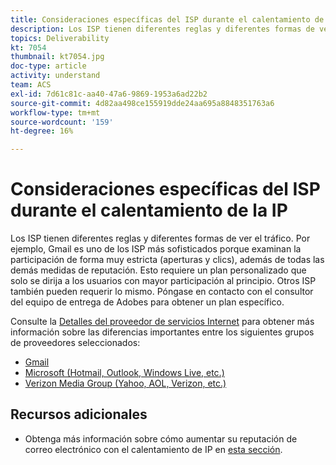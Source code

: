 ```yaml
---
title: Consideraciones específicas del ISP durante el calentamiento de la IP
description: Los ISP tienen diferentes reglas y diferentes formas de ver el tráfico. Esto requiere un plan personalizado que se dirija únicamente a los usuarios con mayor participación al principio.
topics: Deliverability
kt: 7054
thumbnail: kt7054.jpg
doc-type: article
activity: understand
team: ACS
exl-id: 7d61c81c-aa40-47a6-9869-1953a6ad22b2
source-git-commit: 4d82aa498ce155919dde24aa695a8848351763a6
workflow-type: tm+mt
source-wordcount: '159'
ht-degree: 16%

---
```


# Consideraciones específicas del ISP durante el calentamiento de la IP

Los ISP tienen diferentes reglas y diferentes formas de ver el tráfico. Por ejemplo, Gmail es uno de los ISP más sofisticados porque examinan la participación de forma muy estricta (aperturas y clics), además de todas las demás medidas de reputación. Esto requiere un plan personalizado que solo se dirija a los usuarios con mayor participación al principio. Otros ISP también pueden requerir lo mismo. Póngase en contacto con el consultor del equipo de entrega de Adobes para obtener un plan específico.

Consulte la [Detalles del proveedor de servicios Internet](/help/internet-service-provider-specifics/overview.md) para obtener más información sobre las diferencias importantes entre los siguientes grupos de proveedores seleccionados:

* [Gmail](/help/internet-service-provider-specifics/gmail.md)
* [Microsoft (Hotmail, Outlook, Windows Live, etc.)](/help/internet-service-provider-specifics/microsoft.md)
* [Verizon Media Group (Yahoo, AOL, Verizon, etc.)](/help/internet-service-provider-specifics/verizon-media-group.md)

## Recursos adicionales

* Obtenga más información sobre cómo aumentar su reputación de correo electrónico con el calentamiento de IP en [esta sección](/help/additional-resources/increase-reputation-with-ip-warming.md).
